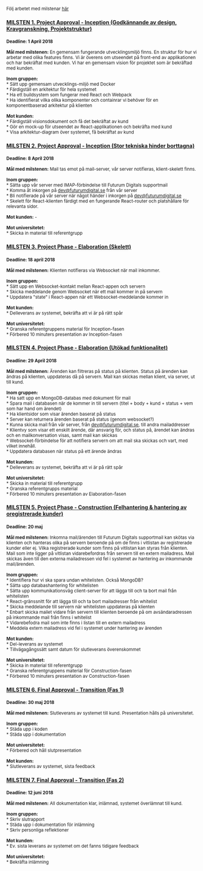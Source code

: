 <sub>Följ arbetet med milstenar [här](https://github.com/1dv611-futurum-project/futurum-project/milestones)</sub>

#### [MILSTEN 1. Project Approval - Inception (Godkännande av design, Kravgranskning, Projektstruktur)](https://github.com/1dv611-futurum-project/futurum-project/milestone/1)
<sub>**Deadline: 1 April 2018**</sub>

<sub>**Mål med milstenen:** En gemensam fungerande utvecklingsmiljö finns. En struktur för hur vi arbetar med olika features finns. Vi är överens om utseendet på front-end av applikationen och har bekräftat med kunden. Vi har en gemensam vision för projektet som är bekräftad med kunden. </sub>

<sub>**Inom gruppen:**  </sub>  
<sub> * Sätt upp gemensam utvecklings-miljö med Docker</sub>  
<sub> * Färdigställ en arkitektur för hela systemet</sub>  
<sub> * Ha ett buildsystem som fungerar med React och Webpack</sub>  
<sub> * Ha identifierat vilka olika komponenter och containrar vi behöver för en komponentbaserad arkitektur på klienten</sub>  

<sub>**Mot kunden:**  </sub>  
<sub> * Färdigställ visionsdokument och få det bekräftat av kund</sub>  
<sub> * Gör en mock-up för utseendet av React-applikationen och bekräfta med kund</sub>  
<sub> * Visa arkitektur-diagram över systemet, få bekräftat av kund</sub>  

#### [MILSTEN 2. Project Approval - Inception (Stor tekniska hinder borttagna)](https://github.com/1dv611-futurum-project/futurum-project/milestone/2)
<sub>**Deadline: 8 April 2018**</sub>

<sub>**Mål med milstenen:** Mail tas emot på mail-server, vår server notifieras, klient-skelett finns.</sub>

<sub>**Inom gruppen:**  </sub>   
<sub> * Sätta upp vår server med IMAP-förbindelse till Futurum Digitals supportmail</sub>  
<sub> * Komma åt inkorgen på dev@futurumdigital.se från vår server</sub>  
<sub> * Bli notifierade på vår server när något händer i inkorgen på dev@futurumdigital.se</sub>  
<sub> * Skelett för React-klienten färdigt med en fungerande React-router och platshållare för relevanta sidor.</sub>  

<sub>**Mot kunden:**  </sub> 
<sub> - </sub>   

<sub>**Mot universitetet:**  </sub>   
<sub> * Skicka in material till referentgrupp</sub>  

#### [MILSTEN 3. Project Phase - Elaboration (Skelett)](https://github.com/1dv611-futurum-project/futurum-project/milestone/3)
<sub>**Deadline: 18 april 2018**</sub>

<sub>**Mål med milstenen:** Klienten notifieras via Websocket när mail inkommer.</sub>

<sub>**Inom gruppen:**  </sub>  
<sub> * Sätt upp en Websocket-kontakt mellan React-appen och servern</sub>  
<sub> * Skicka meddelande genom Websocket när ett mail kommer in på servern</sub>  
<sub> * Uppdatera "state" i React-appen när ett Websocket-meddelande kommer in</sub>  

<sub>**Mot kunden:**  </sub>  
<sub> * Delleverans av systemet, bekräfta att vi är på rätt spår</sub>  

<sub>**Mot universitetet:**</sub>  
<sub> * Granska referentgruppens material för Inception-fasen</sub>  
<sub> * Förbered 10 minuters presentation av Inception-fasen</sub>  

#### [MILSTEN 4. Project Phase - Elaboration (Utökad funktionalitet)](https://github.com/1dv611-futurum-project/futurum-project/milestone/4)
<sub>**Deadline: 29 April 2018**</sub>

<sub>**Mål med milstenen:** Ärenden kan filtreras på status på klienten. Status på ärenden kan ändras på klienten, uppdateras då på servern. Mail kan skickas mellan klient, via server, ut till kund.</sub>

<sub>**Inom gruppen:**  </sub>  
<sub> * Ha satt upp en MongoDB-databas med dokument för mail</sub>  
<sub> * Spara mail i databasen när de kommer in till servern (titel + body + kund + status + vem som har hand om ärendet)</sub>  
<sub> * Ha klientsidor som visar ärenden baserat på status</sub>  
<sub> * Server kan returnera ärenden baserat på status (genom websocket?)</sub>  
<sub> * Kunna skicka mail från vår server, från dev@futurumdigital.se, till andra mailaddresser</sub>  
<sub> * Klientvy som visar ett enskilt ärende, där ansvarig för, och status på, ärendet kan ändras och en mailkonversation visas, samt mail kan skickas</sub>  
<sub> * Websocket-förbindelse för att notifiera servern om att mail ska skickas och vart, med vilket innehåll.</sub>  
<sub> * Uppdatera databasen när status på ett ärende ändras</sub>  

<sub>**Mot kunden:**  </sub>  
<sub> * Delleverans av systemet, bekräfta att vi är på rätt spår</sub> 

<sub>**Mot universitetet:**  </sub>   
<sub> * Skicka in material till referentgrupp</sub>  
<sub> * Granska referentgrupps material</sub>  
<sub> * Förbered 10 minuters presentation av Elaboration-fasen</sub>  

#### [MILSTEN 5. Project Phase - Construction (Felhantering & hantering av oregistrerade kunder)](https://github.com/1dv611-futurum-project/futurum-project/milestone/5)
<sub>**Deadline: 20 maj**</sub>

<sub>**Mål med milstenen:** Inkomna mail/ärenden till Futurum Digitals supportmail kan skötas via klienten och hanteras olika på servern beroende på om de finns i vitlistan av registrerade kunder eller ej. Vilka registrerade kunder som finns på vitlistan kan styras från klienten. Mail som inte ligger på vitlistan vidarebefordras från servern till en extern mailadress. Mail skickas även till den externa mailadressen vid fel i systemet av hantering av inkommande mail/ärenden.</sub>  

<sub>**Inom gruppen:**  </sub>  
<sub> * Identifiera hur vi ska spara undan whitelisten. Också MongoDB?</sub>  
<sub> * Sätta upp databashantering för whitelisten</sub>  
<sub> * Sätta upp kommunikationsväg client-server för att lägga till och ta bort mail från whitelisten</sub>  
<sub> * React-gränssnitt för att lägga till och ta bort mailadresser från whitelist</sub>  
<sub> * Skicka meddelande till servern när whitelisten uppdateras på klienten</sub>  
<sub> * Enbart skicka mailet vidare från servern till klienten beroende på om avsändaradressen på inkommande mail från finns i whitelist</sub>  
<sub> * Vidarebefodra mail som inte finns i listan till en extern mailadress</sub>  
<sub> * Meddela extern mailadress vid fel i systemet under hantering av ärenden</sub>  

<sub>**Mot kunden:**  </sub>  
<sub> * Del-leverans av systemet</sub>   
<sub> * Tillvägagångssätt samt datum för slutleverans överenskommet</sub> 

<sub>**Mot universitetet:**  </sub>   
<sub> * Skicka in material till referentgrupp</sub>  
<sub> * Granska referentgruppens material för Construction-fasen</sub>  
<sub> * Förbered 10 minuters presentation av Construction-fasen</sub>  

#### [MILSTEN 6. Final Approval - Transition (Fas 1)](https://github.com/1dv611-futurum-project/futurum-project/milestone/6)
<sub>**Deadline: 30 maj 2018**</sub>

<sub>**Mål med milstenen:** Slutleverans av systemet till kund. Presentation hålls på universitetet.</sub> 

<sub>**Inom gruppen:**  </sub>     
<sub> * Städa upp i koden</sub>    
<sub> * Städa upp i dokumentation</sub>    

<sub>**Mot universitetet:**  </sub>       
<sub> * Förbered och håll slutpresentation</sub>    

<sub>**Mot kunden:**  </sub>   
<sub> * Slutleverans av systemet, sista feedback</sub>    

#### [MILSTEN 7. Final Approval - Transition (Fas 2)](https://github.com/1dv611-futurum-project/futurum-project/milestone/7)
<sub>**Deadline: 12 juni 2018**</sub>  

<sub>**Mål med milstenen:** All dokumentation klar, inlämnad, systemet överlämnat till kund.</sub> 

<sub>**Inom gruppen:**  </sub>   
<sub> * Skriv slutrapport</sub>    
<sub> * Städa upp i dokumentation för inlämning</sub>   
<sub> * Skriv personliga reflektioner</sub>    

<sub>**Mot kunden:**  </sub>   
<sub> * Ev. sista leverans av systemet om det fanns tidigare feedback</sub>     

<sub>**Mot universitetet:**  </sub>   
<sub> * Bekräfta inlämning</sub>    